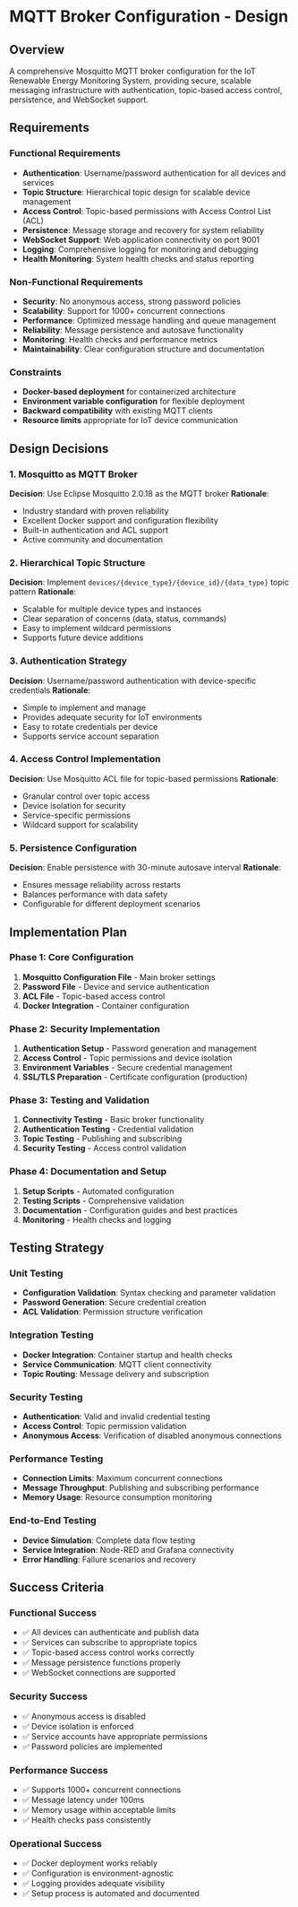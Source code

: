 # MQTT Broker Configuration - Design

## Overview

A comprehensive Mosquitto MQTT broker configuration for the IoT Renewable Energy Monitoring System, providing secure, scalable messaging infrastructure with authentication, topic-based access control, persistence, and WebSocket support.

## Requirements

### Functional Requirements
- **Authentication**: Username/password authentication for all devices and services
- **Topic Structure**: Hierarchical topic design for scalable device management
- **Access Control**: Topic-based permissions with Access Control List (ACL)
- **Persistence**: Message storage and recovery for system reliability
- **WebSocket Support**: Web application connectivity on port 9001
- **Logging**: Comprehensive logging for monitoring and debugging
- **Health Monitoring**: System health checks and status reporting

### Non-Functional Requirements
- **Security**: No anonymous access, strong password policies
- **Scalability**: Support for 1000+ concurrent connections
- **Performance**: Optimized message handling and queue management
- **Reliability**: Message persistence and autosave functionality
- **Monitoring**: Health checks and performance metrics
- **Maintainability**: Clear configuration structure and documentation

### Constraints
- **Docker-based deployment** for containerized architecture
- **Environment variable configuration** for flexible deployment
- **Backward compatibility** with existing MQTT clients
- **Resource limits** appropriate for IoT device communication

## Design Decisions

### 1. Mosquitto as MQTT Broker
**Decision**: Use Eclipse Mosquitto 2.0.18 as the MQTT broker
**Rationale**: 
- Industry standard with proven reliability
- Excellent Docker support and configuration flexibility
- Built-in authentication and ACL support
- Active community and documentation

### 2. Hierarchical Topic Structure
**Decision**: Implement `devices/{device_type}/{device_id}/{data_type}` topic pattern
**Rationale**:
- Scalable for multiple device types and instances
- Clear separation of concerns (data, status, commands)
- Easy to implement wildcard permissions
- Supports future device additions

### 3. Authentication Strategy
**Decision**: Username/password authentication with device-specific credentials
**Rationale**:
- Simple to implement and manage
- Provides adequate security for IoT environments
- Easy to rotate credentials per device
- Supports service account separation

### 4. Access Control Implementation
**Decision**: Use Mosquitto ACL file for topic-based permissions
**Rationale**:
- Granular control over topic access
- Device isolation for security
- Service-specific permissions
- Wildcard support for scalability

### 5. Persistence Configuration
**Decision**: Enable persistence with 30-minute autosave interval
**Rationale**:
- Ensures message reliability across restarts
- Balances performance with data safety
- Configurable for different deployment scenarios

## Implementation Plan

### Phase 1: Core Configuration
1. **Mosquitto Configuration File** - Main broker settings
2. **Password File** - Device and service authentication
3. **ACL File** - Topic-based access control
4. **Docker Integration** - Container configuration

### Phase 2: Security Implementation
1. **Authentication Setup** - Password generation and management
2. **Access Control** - Topic permissions and device isolation
3. **Environment Variables** - Secure credential management
4. **SSL/TLS Preparation** - Certificate configuration (production)

### Phase 3: Testing and Validation
1. **Connectivity Testing** - Basic broker functionality
2. **Authentication Testing** - Credential validation
3. **Topic Testing** - Publishing and subscribing
4. **Security Testing** - Access control validation

### Phase 4: Documentation and Setup
1. **Setup Scripts** - Automated configuration
2. **Testing Scripts** - Comprehensive validation
3. **Documentation** - Configuration guides and best practices
4. **Monitoring** - Health checks and logging

## Testing Strategy

### Unit Testing
- **Configuration Validation**: Syntax checking and parameter validation
- **Password Generation**: Secure credential creation
- **ACL Validation**: Permission structure verification

### Integration Testing
- **Docker Integration**: Container startup and health checks
- **Service Communication**: MQTT client connectivity
- **Topic Routing**: Message delivery and subscription

### Security Testing
- **Authentication**: Valid and invalid credential testing
- **Access Control**: Topic permission validation
- **Anonymous Access**: Verification of disabled anonymous connections

### Performance Testing
- **Connection Limits**: Maximum concurrent connections
- **Message Throughput**: Publishing and subscribing performance
- **Memory Usage**: Resource consumption monitoring

### End-to-End Testing
- **Device Simulation**: Complete data flow testing
- **Service Integration**: Node-RED and Grafana connectivity
- **Error Handling**: Failure scenarios and recovery

## Success Criteria

### Functional Success
- ✅ All devices can authenticate and publish data
- ✅ Services can subscribe to appropriate topics
- ✅ Topic-based access control works correctly
- ✅ Message persistence functions properly
- ✅ WebSocket connections are supported

### Security Success
- ✅ Anonymous access is disabled
- ✅ Device isolation is enforced
- ✅ Service accounts have appropriate permissions
- ✅ Password policies are implemented

### Performance Success
- ✅ Supports 1000+ concurrent connections
- ✅ Message latency under 100ms
- ✅ Memory usage within acceptable limits
- ✅ Health checks pass consistently

### Operational Success
- ✅ Docker deployment works reliably
- ✅ Configuration is environment-agnostic
- ✅ Logging provides adequate visibility
- ✅ Setup process is automated and documented 